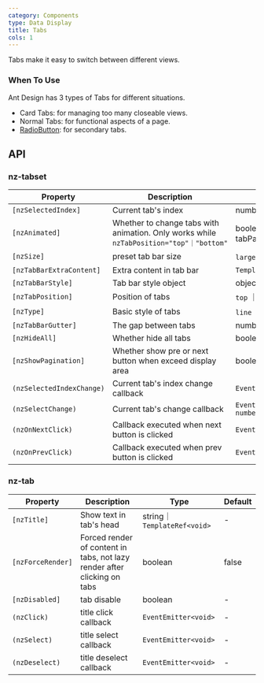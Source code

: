 ```yaml
---
category: Components
type: Data Display
title: Tabs
cols: 1
---
```


Tabs make it easy to switch between different views.

### When To Use

Ant Design has 3 types of Tabs for different situations.

- Card Tabs: for managing too many closeable views.
- Normal Tabs: for functional aspects of a page.
- [RadioButton](/components/radio/en/#components-radio-demo-radiobutton): for secondary tabs.

## API

### nz-tabset

| Property | Description | Type | Default |
| -------- | ----------- | ---- | ------- |
| `[nzSelectedIndex]` | Current tab's index | number | - |
| `[nzAnimated]` | Whether to change tabs with animation. Only works while `nzTabPosition="top"｜"bottom"` | boolean ｜ {inkBar:boolean, tabPane:boolean} | `true`, `false` when `type="card"` |
| `[nzSize]` | preset tab bar size | `large` ｜ `default` ｜ `small` | `default` |
| `[nzTabBarExtraContent]` | Extra content in tab bar | `TemplateRef<void>` | - |
| `[nzTabBarStyle]` | Tab bar style object | object | - |
| `[nzTabPosition]` | Position of tabs | `top` ｜ `right` ｜ `bottom` ｜ `left` | `top` |
| `[nzType]` | Basic style of tabs | `line` ｜ `card`  | `line` |
| `[nzTabBarGutter]` | The gap between tabs | number | - |
| `[nzHideAll]` | Whether hide all tabs | boolean | false |
| `[nzShowPagination]` | Whether show pre or next button when exceed display area | boolean | true |
| `(nzSelectedIndexChange)` | Current tab's index change callback | `EventEmitter<number>` | - |
| `(nzSelectChange)` | Current tab's change callback | `EventEmitter<{nzSelectedIndex: number,tab: NzTabComponent}>` | - |
| `(nzOnNextClick)` | Callback executed when next button is clicked | `EventEmitter<void>` | - |
| `(nzOnPrevClick)` | Callback executed when prev button is clicked | `EventEmitter<void>` | - |

### nz-tab

| Property | Description | Type | Default |
| -------- | ----------- | ---- | ------- |
| `[nzTitle]` | Show text in tab's head | string｜`TemplateRef<void>` | - |
| `[nzForceRender]` | Forced render of content in tabs, not lazy render after clicking on tabs | boolean | false |
| `[nzDisabled]` | tab disable | boolean | - |
| `(nzClick)` | title click callback | `EventEmitter<void>` | - |
| `(nzSelect)` | title select callback | `EventEmitter<void>` | - |
| `(nzDeselect)` | title deselect callback | `EventEmitter<void>` | - |

